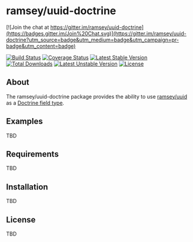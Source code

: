 # ramsey/uuid-doctrine

[![Join the chat at https://gitter.im/ramsey/uuid-doctrine](https://badges.gitter.im/Join%20Chat.svg)](https://gitter.im/ramsey/uuid-doctrine?utm_source=badge&utm_medium=badge&utm_campaign=pr-badge&utm_content=badge)

[![Build Status](https://travis-ci.org/ramsey/uuid-doctrine.svg?branch=master)](https://travis-ci.org/ramsey/uuid-doctrine)
[![Coverage Status](https://coveralls.io/repos/ramsey/uuid-doctrine/badge.svg?branch=master)](https://coveralls.io/r/ramsey/uuid-doctrine)
[![Latest Stable Version](https://poser.pugx.org/ramsey/uuid-doctrine/v/stable)](https://packagist.org/packages/ramsey/uuid-doctrine)
[![Total Downloads](https://poser.pugx.org/ramsey/uuid-doctrine/downloads)](https://packagist.org/packages/ramsey/uuid-doctrine)
[![Latest Unstable Version](https://poser.pugx.org/ramsey/uuid-doctrine/v/unstable)](https://packagist.org/packages/ramsey/uuid-doctrine)
[![License](https://poser.pugx.org/ramsey/uuid-doctrine/license)](https://packagist.org/packages/ramsey/uuid-doctrine)

## About

The ramsey/uuid-doctrine package provides the ability to use [ramsey/uuid](https://github.com/ramsey/uuid) as a [Doctrine field type](http://doctrine-dbal.readthedocs.org/en/latest/reference/types.html).

## Examples

TBD

## Requirements

TBD

## Installation

TBD

## License

TBD
